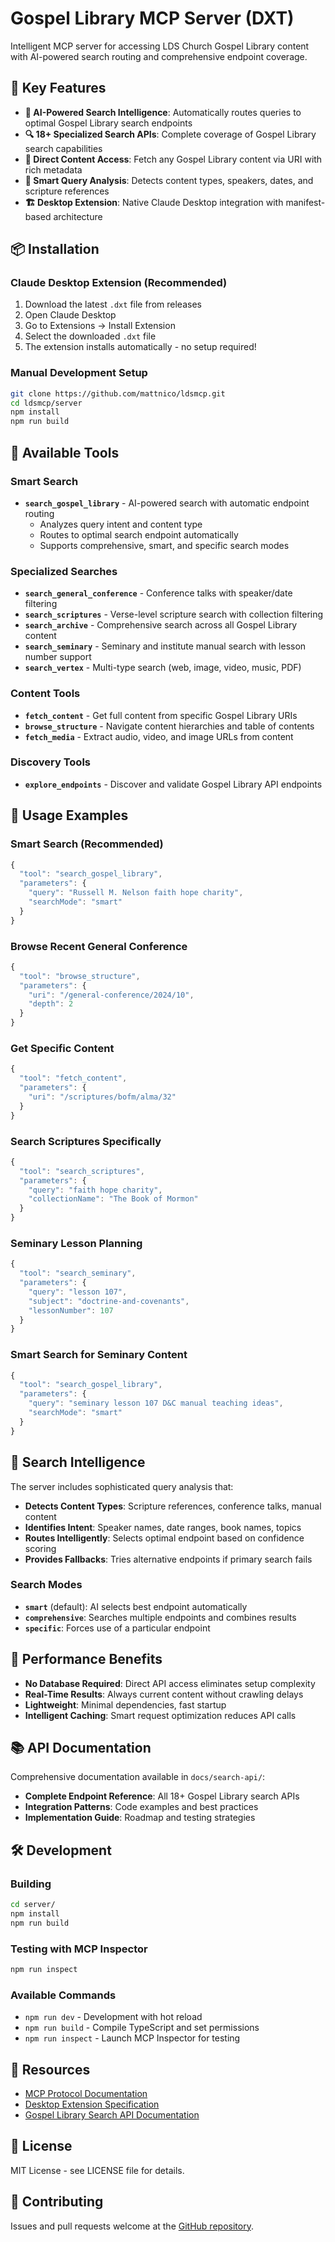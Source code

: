 # Gospel Library MCP Server (DXT)

Intelligent MCP server for accessing LDS Church Gospel Library content with AI-powered search routing and comprehensive endpoint coverage.

## 🚀 **Key Features**

- **🧠 AI-Powered Search Intelligence**: Automatically routes queries to optimal Gospel Library search endpoints
- **🔍 18+ Specialized Search APIs**: Complete coverage of Gospel Library search capabilities
- **📖 Direct Content Access**: Fetch any Gospel Library content via URI with rich metadata
- **🎯 Smart Query Analysis**: Detects content types, speakers, dates, and scripture references
- **🏗️ Desktop Extension**: Native Claude Desktop integration with manifest-based architecture

## 📦 Installation

### Claude Desktop Extension (Recommended)
1. Download the latest `.dxt` file from releases
2. Open Claude Desktop
3. Go to Extensions → Install Extension
4. Select the downloaded `.dxt` file
5. The extension installs automatically - no setup required!

### Manual Development Setup
```bash
git clone https://github.com/mattnico/ldsmcp.git
cd ldsmcp/server
npm install
npm run build
```

## 🔧 Available Tools

### Smart Search
- **`search_gospel_library`** - AI-powered search with automatic endpoint routing
  - Analyzes query intent and content type
  - Routes to optimal search endpoint automatically
  - Supports comprehensive, smart, and specific search modes

### Specialized Searches
- **`search_general_conference`** - Conference talks with speaker/date filtering
- **`search_scriptures`** - Verse-level scripture search with collection filtering  
- **`search_archive`** - Comprehensive search across all Gospel Library content
- **`search_seminary`** - Seminary and institute manual search with lesson number support
- **`search_vertex`** - Multi-type search (web, image, video, music, PDF)

### Content Tools
- **`fetch_content`** - Get full content from specific Gospel Library URIs
- **`browse_structure`** - Navigate content hierarchies and table of contents
- **`fetch_media`** - Extract audio, video, and image URLs from content

### Discovery Tools
- **`explore_endpoints`** - Discover and validate Gospel Library API endpoints

## 📖 Usage Examples

### Smart Search (Recommended)
```javascript
{
  "tool": "search_gospel_library",
  "parameters": {
    "query": "Russell M. Nelson faith hope charity",
    "searchMode": "smart"
  }
}
```

### Browse Recent General Conference
```javascript
{
  "tool": "browse_structure",
  "parameters": {
    "uri": "/general-conference/2024/10",
    "depth": 2
  }
}
```

### Get Specific Content
```javascript
{
  "tool": "fetch_content",
  "parameters": {
    "uri": "/scriptures/bofm/alma/32"
  }
}
```

### Search Scriptures Specifically
```javascript
{
  "tool": "search_scriptures",
  "parameters": {
    "query": "faith hope charity",
    "collectionName": "The Book of Mormon"
  }
}
```

### Seminary Lesson Planning
```javascript
{
  "tool": "search_seminary",
  "parameters": {
    "query": "lesson 107",
    "subject": "doctrine-and-covenants",
    "lessonNumber": 107
  }
}
```

### Smart Search for Seminary Content
```javascript
{
  "tool": "search_gospel_library",
  "parameters": {
    "query": "seminary lesson 107 D&C manual teaching ideas",
    "searchMode": "smart"
  }
}
```

## 🧠 Search Intelligence

The server includes sophisticated query analysis that:
- **Detects Content Types**: Scripture references, conference talks, manual content
- **Identifies Intent**: Speaker names, date ranges, book names, topics
- **Routes Intelligently**: Selects optimal endpoint based on confidence scoring
- **Provides Fallbacks**: Tries alternative endpoints if primary search fails

### Search Modes
- **`smart`** (default): AI selects best endpoint automatically
- **`comprehensive`**: Searches multiple endpoints and combines results  
- **`specific`**: Forces use of a particular endpoint

## 🚀 Performance Benefits

- **No Database Required**: Direct API access eliminates setup complexity
- **Real-Time Results**: Always current content without crawling delays
- **Lightweight**: Minimal dependencies, fast startup
- **Intelligent Caching**: Smart request optimization reduces API calls

## 📚 API Documentation

Comprehensive documentation available in `docs/search-api/`:
- **Complete Endpoint Reference**: All 18+ Gospel Library search APIs
- **Integration Patterns**: Code examples and best practices
- **Implementation Guide**: Roadmap and testing strategies

## 🛠️ Development

### Building
```bash
cd server/
npm install
npm run build
```

### Testing with MCP Inspector
```bash
npm run inspect
```

### Available Commands
- `npm run dev` - Development with hot reload
- `npm run build` - Compile TypeScript and set permissions  
- `npm run inspect` - Launch MCP Inspector for testing

## 🔗 Resources

- [MCP Protocol Documentation](https://modelcontextprotocol.io/)
- [Desktop Extension Specification](https://github.com/anthropics/dxt)
- [Gospel Library Search API Documentation](./docs/search-api/README.md)

## 📄 License

MIT License - see LICENSE file for details.

## 🤝 Contributing

Issues and pull requests welcome at the [GitHub repository](https://github.com/mattnico/ldsmcp).